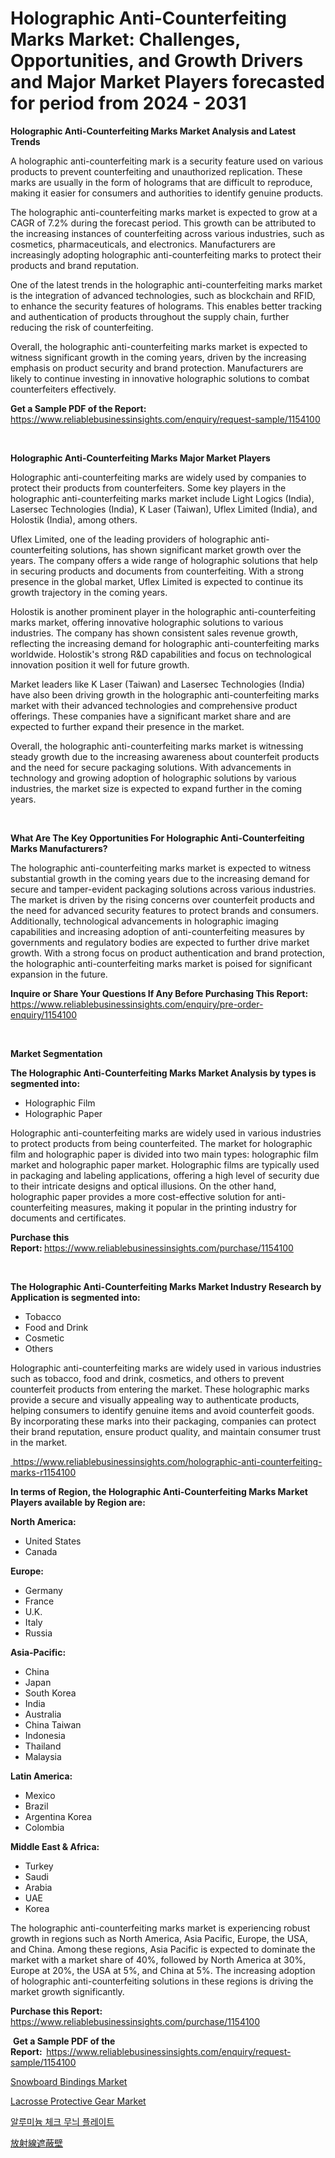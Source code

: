<p><h1>Holographic Anti-Counterfeiting Marks Market: Challenges, Opportunities, and Growth Drivers and Major Market Players forecasted for period from 2024 - 2031</h1></p><p><strong>Holographic Anti-Counterfeiting Marks Market Analysis and Latest Trends</strong></p>
<p><p>A holographic anti-counterfeiting mark is a security feature used on various products to prevent counterfeiting and unauthorized replication. These marks are usually in the form of holograms that are difficult to reproduce, making it easier for consumers and authorities to identify genuine products.</p><p>The holographic anti-counterfeiting marks market is expected to grow at a CAGR of 7.2% during the forecast period. This growth can be attributed to the increasing instances of counterfeiting across various industries, such as cosmetics, pharmaceuticals, and electronics. Manufacturers are increasingly adopting holographic anti-counterfeiting marks to protect their products and brand reputation.</p><p>One of the latest trends in the holographic anti-counterfeiting marks market is the integration of advanced technologies, such as blockchain and RFID, to enhance the security features of holograms. This enables better tracking and authentication of products throughout the supply chain, further reducing the risk of counterfeiting.</p><p>Overall, the holographic anti-counterfeiting marks market is expected to witness significant growth in the coming years, driven by the increasing emphasis on product security and brand protection. Manufacturers are likely to continue investing in innovative holographic solutions to combat counterfeiters effectively.</p></p>
<p><strong>Get a Sample PDF of the Report:&nbsp;</strong> <a href="https://www.reliablebusinessinsights.com/enquiry/request-sample/1154100">https://www.reliablebusinessinsights.com/enquiry/request-sample/1154100</a></p>
<p>&nbsp;</p>
<p><strong>Holographic Anti-Counterfeiting Marks Major Market Players</strong></p>
<p><p>Holographic anti-counterfeiting marks are widely used by companies to protect their products from counterfeiters. Some key players in the holographic anti-counterfeiting marks market include Light Logics (India), Lasersec Technologies (India), K Laser (Taiwan), Uflex Limited (India), and Holostik (India), among others.</p><p>Uflex Limited, one of the leading providers of holographic anti-counterfeiting solutions, has shown significant market growth over the years. The company offers a wide range of holographic solutions that help in securing products and documents from counterfeiting. With a strong presence in the global market, Uflex Limited is expected to continue its growth trajectory in the coming years.</p><p>Holostik is another prominent player in the holographic anti-counterfeiting marks market, offering innovative holographic solutions to various industries. The company has shown consistent sales revenue growth, reflecting the increasing demand for holographic anti-counterfeiting marks worldwide. Holostik's strong R&D capabilities and focus on technological innovation position it well for future growth.</p><p>Market leaders like K Laser (Taiwan) and Lasersec Technologies (India) have also been driving growth in the holographic anti-counterfeiting marks market with their advanced technologies and comprehensive product offerings. These companies have a significant market share and are expected to further expand their presence in the market.</p><p>Overall, the holographic anti-counterfeiting marks market is witnessing steady growth due to the increasing awareness about counterfeit products and the need for secure packaging solutions. With advancements in technology and growing adoption of holographic solutions by various industries, the market size is expected to expand further in the coming years.</p></p>
<p>&nbsp;</p>
<p><strong>What Are The Key Opportunities For Holographic Anti-Counterfeiting Marks Manufacturers?</strong></p>
<p><p>The holographic anti-counterfeiting marks market is expected to witness substantial growth in the coming years due to the increasing demand for secure and tamper-evident packaging solutions across various industries. The market is driven by the rising concerns over counterfeit products and the need for advanced security features to protect brands and consumers. Additionally, technological advancements in holographic imaging capabilities and increasing adoption of anti-counterfeiting measures by governments and regulatory bodies are expected to further drive market growth. With a strong focus on product authentication and brand protection, the holographic anti-counterfeiting marks market is poised for significant expansion in the future.</p></p>
<p><strong>Inquire or Share Your Questions If Any Before Purchasing This Report:</strong> <a href="https://www.reliablebusinessinsights.com/enquiry/pre-order-enquiry/1154100">https://www.reliablebusinessinsights.com/enquiry/pre-order-enquiry/1154100</a></p>
<p>&nbsp;</p>
<p><strong>Market Segmentation</strong></p>
<p><strong>The Holographic Anti-Counterfeiting Marks Market Analysis by types is segmented into:</strong></p>
<p><ul><li>Holographic Film</li><li>Holographic Paper</li></ul></p>
<p><p>Holographic anti-counterfeiting marks are widely used in various industries to protect products from being counterfeited. The market for holographic film and holographic paper is divided into two main types: holographic film market and holographic paper market. Holographic films are typically used in packaging and labeling applications, offering a high level of security due to their intricate designs and optical illusions. On the other hand, holographic paper provides a more cost-effective solution for anti-counterfeiting measures, making it popular in the printing industry for documents and certificates.</p></p>
<p><strong>Purchase this Report:&nbsp;</strong><a href="https://www.reliablebusinessinsights.com/purchase/1154100">https://www.reliablebusinessinsights.com/purchase/1154100</a></p>
<p>&nbsp;</p>
<p><strong>The Holographic Anti-Counterfeiting Marks Market Industry Research by Application is segmented into:</strong></p>
<p><ul><li>Tobacco</li><li>Food and Drink</li><li>Cosmetic</li><li>Others</li></ul></p>
<p><p>Holographic anti-counterfeiting marks are widely used in various industries such as tobacco, food and drink, cosmetics, and others to prevent counterfeit products from entering the market. These holographic marks provide a secure and visually appealing way to authenticate products, helping consumers to identify genuine items and avoid counterfeit goods. By incorporating these marks into their packaging, companies can protect their brand reputation, ensure product quality, and maintain consumer trust in the market.</p></p>
<p><a href="https://www.reliablebusinessinsights.com/holographic-anti-counterfeiting-marks-r1154100">&nbsp;https://www.reliablebusinessinsights.com/holographic-anti-counterfeiting-marks-r1154100</a></p>
<p><strong>In terms of Region, the Holographic Anti-Counterfeiting Marks Market Players available by Region are:</strong></p>
<p>
    <p> <strong> North America: </strong>
        <ul>
            <li>United States</li>
            <li>Canada</li>
        </ul>
        </p> 
    <p> <strong> Europe: </strong>
        <ul>
            <li>Germany</li>
            <li>France</li>
            <li>U.K.</li>
            <li>Italy</li>
            <li>Russia</li>
        </ul>
        </p> 
    <p> <strong> Asia-Pacific: </strong>
        <ul>
            <li>China</li>
            <li>Japan</li>
            <li>South Korea</li>
            <li>India</li>
            <li>Australia</li>
            <li>China Taiwan</li>
            <li>Indonesia</li>
            <li>Thailand</li>
            <li>Malaysia</li>
        </ul>
        </p> 
    <p> <strong> Latin America: </strong>
        <ul>
            <li>Mexico</li>
            <li>Brazil</li>
            <li>Argentina Korea</li>
            <li>Colombia</li>
        </ul>
        </p> 
    <p> <strong> Middle East & Africa: </strong>
        <ul>
            <li>Turkey</li>
            <li>Saudi</li>
            <li>Arabia</li>
            <li>UAE</li>
            <li>Korea</li>
        </ul>
    </p>
    </p>
<p><p>The holographic anti-counterfeiting marks market is experiencing robust growth in regions such as North America, Asia Pacific, Europe, the USA, and China. Among these regions, Asia Pacific is expected to dominate the market with a market share of 40%, followed by North America at 30%, Europe at 20%, the USA at 5%, and China at 5%. The increasing adoption of holographic anti-counterfeiting solutions in these regions is driving the market growth significantly.</p></p>
<p><strong>Purchase this Report: </strong><a href="https://www.reliablebusinessinsights.com/purchase/1154100">https://www.reliablebusinessinsights.com/purchase/1154100</a></p>
<p>&nbsp;<strong>Get a Sample PDF of the Report:&nbsp;&nbsp;</strong><a href="https://www.reliablebusinessinsights.com/enquiry/request-sample/1154100">https://www.reliablebusinessinsights.com/enquiry/request-sample/1154100</a></p>
<p><strong></strong></p>
<p><p><a href="https://github.com/emnqcawl19/Market-Research-Report-List-1/blob/main/snowboard-bindings-market.md">Snowboard Bindings Market</a></p><p><a href="https://github.com/kulaberyasin52/Market-Research-Report-List-1/blob/main/lacrosse-protective-gear-market.md">Lacrosse Protective Gear Market</a></p><p><a href="https://github.com/Howaoole34545/Market-Research-Report-List-2/blob/main/6904466154503.md">알루미늄 체크 무늬 플레이트</a></p><p><a href="https://medium.com/@cielostamm/%E6%94%BE%E5%B0%84%E7%B7%9A%E9%81%AE%E8%94%BD%E5%A3%81%E5%B8%82%E5%A0%B4%E8%A6%8F%E6%A8%A1-%E5%B8%82%E5%A0%B4%E3%82%BB%E3%82%B0%E3%83%A1%E3%83%B3%E3%83%86%E3%83%BC%E3%82%B7%E3%83%A7%E3%83%B3-%E5%B8%82%E5%A0%B4%E5%8B%95%E5%90%91-%E6%88%90%E9%95%B7%E5%88%86%E6%9E%90%E3%81%AE%E4%BA%88%E6%B8%AC2031%E5%B9%B4%E3%81%BE%E3%81%A7-ee79a52576d7">放射線遮蔽壁</a></p></p>